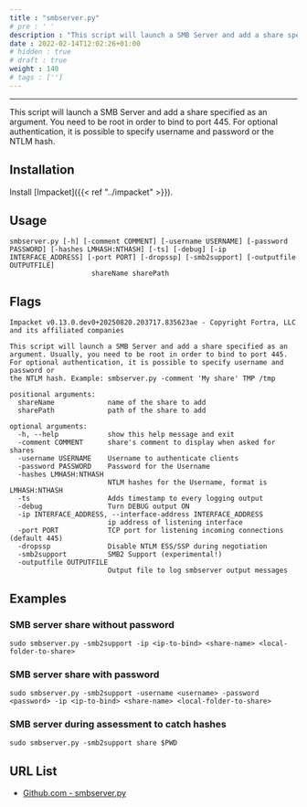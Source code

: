 ```yaml
---
title : "smbserver.py"
# pre : ' '
description : "This script will launch a SMB Server and add a share specified as an argument. You need to be root in order to bind to port 445. For optional authentication, it is possible to specify username and password or the NTLM hash."
date : 2022-02-14T12:02:26+01:00
# hidden : true
# draft : true
weight : 140
# tags : ['']
---
```


---

This script will launch a SMB Server and add a share specified as an argument. You need to be root in order to bind to port 445. For optional authentication, it is possible to specify username and password or the NTLM hash.

## Installation

Install [Impacket]({{< ref "../impacket" >}}).

## Usage

```plain
smbserver.py [-h] [-comment COMMENT] [-username USERNAME] [-password PASSWORD] [-hashes LMHASH:NTHASH] [-ts] [-debug] [-ip INTERFACE_ADDRESS] [-port PORT] [-dropssp] [-smb2support] [-outputfile OUTPUTFILE]
                    shareName sharePath
```

## Flags

```plain
Impacket v0.13.0.dev0+20250820.203717.835623ae - Copyright Fortra, LLC and its affiliated companies 

This script will launch a SMB Server and add a share specified as an argument. Usually, you need to be root in order to bind to port 445. For optional authentication, it is possible to specify username and password or
the NTLM hash. Example: smbserver.py -comment 'My share' TMP /tmp

positional arguments:
  shareName             name of the share to add
  sharePath             path of the share to add

optional arguments:
  -h, --help            show this help message and exit
  -comment COMMENT      share's comment to display when asked for shares
  -username USERNAME    Username to authenticate clients
  -password PASSWORD    Password for the Username
  -hashes LMHASH:NTHASH
                        NTLM hashes for the Username, format is LMHASH:NTHASH
  -ts                   Adds timestamp to every logging output
  -debug                Turn DEBUG output ON
  -ip INTERFACE_ADDRESS, --interface-address INTERFACE_ADDRESS
                        ip address of listening interface
  -port PORT            TCP port for listening incoming connections (default 445)
  -dropssp              Disable NTLM ESS/SSP during negotiation
  -smb2support          SMB2 Support (experimental!)
  -outputfile OUTPUTFILE
                        Output file to log smbserver output messages
```

## Examples

### SMB server share without password

```plain
sudo smbserver.py -smb2support -ip <ip-to-bind> <share-name> <local-folder-to-share>
```

### SMB server share with password

```plain
sudo smbserver.py -smb2support -username <username> -password <password> -ip <ip-to-bind> <share-name> <local-folder-to-share>
```

### SMB server during assessment to catch hashes

```plain
sudo smbserver.py -smb2support share $PWD
```

## URL List

- [Github.com - smbserver.py](https://github.com/fortra/impacket/blob/master/examples/smbserver.py)
